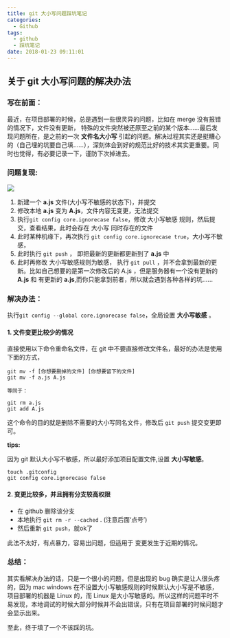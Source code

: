 ```yaml
---
title: git 大小写问题踩坑笔记
categories:
  - Github
tags:
  - github
  - 踩坑笔记
date: 2018-01-23 09:11:01
---
```



## **关于 git 大小写问题的解决办法**

### **写在前面：**

最近，在项目部署的时候，总是遇到一些很灵异的问题，比如在 merge 没有报错的情况下，文件没有更新， 特殊的文件突然被还原至之前的某个版本……最后发现问题所在，是之前的一次 **文件名大小写** 引起的问题。解决过程其实还是挺糟心的（自己埋的坑要自己填……），深刻体会到好的规范比好的技术其实更重要。同时也觉得，有必要记录一下，谨防下次掉进去。

### **问题复现:**

![](http://ww1.sinaimg.cn/large/86c7c947gy1fnq9h4oitzj21si0rswmo.jpg)

1. 新建一个 **a.js** 文件(大小写不敏感的状态下)，并提交
2. 修改本地 **a.js** 变为 **A.js**，文件内容无变更，无法提交
3. 执行`git config core.ignorecase false`，修改 大小写敏感 规则，然后提交，查看结果，此时会存在 大小写 同时存在的文件
4. 此时某种机缘下，再次执行 `git config core.ignorecase true`，大小写不敏感，
5. 此时执行 `git push` ， 即把最新的更新都更新到了 **a.js** 中
6. 此时再修改 大小写敏感规则为敏感， 执行 `git pull` ，并不会拿到最新的更新。比如自己想要的是第一次修改后的 A.js ，但是服务器有一个没有更新的 **A.js** 和 有更新的 **a.js**,而你只能拿到前者，所以就会遇到各种各样的坑……


### **解决办法：**

执行`git config --global core.ignorecase false`，全局设置 **大小写敏感** 。

#### **1. 文件变更比较少的情况**

直接使用以下命令重命名文件，在 git 中不要直接修改文件名，最好的办法是使用下面的方式，

```
git mv -f [你想要删掉的文件] [你想要留下的文件]
git mv -f a.js A.js

等同于：

git rm a.js
git add A.js

```

这个命令的目的就是删除不需要的大小写同名文件，修改后 `git push` 提交变更即可。

**tips:** 

因为 git 默认大小写不敏感，所以最好添加项目配置文件,设置 **大小写敏感**。

```
touch .gitconfig
git config core.ignorecase false
```

#### **2. 变更比较多，并且拥有分支较高权限**

* 在 github 删除该分支
* 本地执行 `git rm -r --cached` . (注意后面‘点号’)
* 然后重新 `git push`，就ok了

此法不太好，有点暴力，容易出问题，但适用于 变更发生于近期的情况。


### **总结：**

其实看解决办法的话，只是一个很小的问题，但是出现的 bug 确实是让人很头疼的，因为 mac windows 在不设置大小写敏感规则的时候默认大小写是不敏感，项目部署的机器是 Linux 的，而 Linux 是大小写敏感的。所以这样的问题平时不易发现，本地调试的时候大部分时候并不会出错误，只有在项目部署的时候问题才会显示出来。

至此，终于填了一个不该踩的坑。




